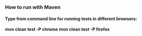 ### How to run with Maven


#### Type from command line for running tests in different browsers:
**mvn clean test -P chrome**
**mvn clean test -P firefox**
